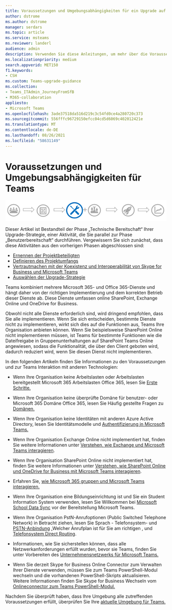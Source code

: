```yaml
---
title: Voraussetzungen und Umgebungsabhängigkeiten für ein Upgrade auf Teams
author: dstrome
ms.author: dstrome
manager: serdars
ms.topic: article
ms.service: msteams
ms.reviewer: landerl
audience: admin
description: Verwenden Sie diese Anleitungen, um mehr über die Voraussetzungen und die Umweltabhängigkeiten für die Bereitstellung von Teams in Ihrer Organisation zu erfahren.
ms.localizationpriority: medium
search.appverid: MET150
f1.keywords:
- CSH
ms.custom: Teams-upgrade-guidance
ms.collection:
- Teams_ITAdmin_JourneyFromSfB
- M365-collaboration
appliesto:
- Microsoft Teams
ms.openlocfilehash: 3ade37518da516d219c3c54fd0ce4a280720c373
ms.sourcegitcommit: 556fffc96729150efcc04cd5d6069c402012421e
ms.translationtype: MT
ms.contentlocale: de-DE
ms.lasthandoff: 08/26/2021
ms.locfileid: "58631149"
---
```

# <a name="prerequisites-and-environmental-dependencies-for-teams"></a>Voraussetzungen und Umgebungsabhängigkeiten für Teams

![Diagramm Upgrade-Strategie, mit Betonung der Phase „Technische Bereitschaft“](media/upgrade-banner-tech-readiness.png "Etappen der Upgrade-Tour mit Schwerpunkt auf der Phase „Technische Bereitschaft“")

Dieser Artikel ist Bestandteil der Phase „Technische Bereitschaft“ Ihrer Upgrade-Strategie, einer Aktivität, die Sie parallel zur Phase „Benutzerbereitschaft“ durchführen. Vergewissern Sie sich zunächst, dass diese Aktivitäten aus den vorherigen Phasen abgeschlossen sind:

- [Ernennen der Projektbeteiligten](upgrade-enlist-stakeholders.md)
- [Definieren des Projektumfangs](./upgrade-define-project-scope.md)
- [Vertrautmachen mit der Koexistenz und Interoperabilität von Skype for Business und Microsoft Teams](./teams-and-skypeforbusiness-coexistence-and-interoperability.md)
- [Auswählen der Upgrade-Strategie](upgrade-and-coexistence-of-skypeforbusiness-and-teams.md)

Teams kombiniert mehrere Microsoft 365- und Office 365-Dienste und hängt daher von der richtigen Implementierung und dem korrekten Betrieb dieser Dienste ab. Diese Dienste umfassen online SharePoint, Exchange Online und OneDrive for Business.

Obwohl nicht alle Dienste erforderlich sind, wird dringend empfohlen, dass Sie alle implementieren. Wenn Sie sich entscheiden, bestimmte Dienste nicht zu implementieren, wirkt sich dies auf die Funktionen aus, Teams Ihre Organisation anbieten können. Wenn Sie beispielsweise SharePoint Online nicht implementieren müssen, ist Teams für bestimmte Funktionen wie die Dateifreigabe in Gruppenunterhaltungen auf SharePoint Teams Online angewiesen, sodass die Funktionalität, die über den Client geboten wird, dadurch reduziert wird, wenn Sie diesen Dienst nicht implementieren.

In den folgenden Artikeln finden Sie Informationen zu den Voraussetzungen und zur Teams Interaktion mit anderen Technologien:

- Wenn Ihre Organisation keine Arbeitslasten oder Arbeitslasten bereitgestellt Microsoft 365 Arbeitslasten Office 365, lesen Sie [Erste Schritte.](https://support.office.com/article/Get-started-with-Office-365-for-Business-d6466f0d-5d13-464a-adcb-00906ae87029)

- Wenn Ihre Organisation keine überprüfte Domäne für benutzer- oder Microsoft 365 Domäne Office 365, lesen Sie Häufig gestellte Fragen zu [Domänen.](https://support.office.com/article/Verify-your-Office-365-domain-to-prove-ownership-nonprofit-or-education-status-or-to-activate-Yammer-87d1844e-aa47-4dc0-a61b-1b773fd4e590)

- Wenn Ihre Organisation keine Identitäten mit anderen Azure Active Directory, lesen Sie Identitätsmodelle und [Authentifizierung in Microsoft Teams.](identify-models-authentication.md)

- Wenn Ihre Organisation Exchange Online nicht implementiert hat, finden Sie weitere Informationen unter [Verstehen, wie Exchange und Microsoft Teams interagieren](Exchange-Teams-interact.md).

- Wenn Ihre Organisation SharePoint Online nicht implementiert hat, finden Sie weitere Informationen unter [Verstehen, wie SharePoint Online und OneDrive for Business mit Microsoft Teams interagieren](SharePoint-OneDrive-interact.md).

- Erfahren Sie, [wie Microsoft 365 gruppen und Microsoft Teams interagieren.](Office-365-groups.md)

- Wenn Ihre Organisation eine Bildungseinrichtung ist und Sie ein Student Information System verwenden, lesen Sie Willkommen bei [Microsoft School Data Sync](/schooldatasync) vor der Bereitstellung Microsoft Teams.

- Wenn Ihre Organisation PstN-Anrufoptionen (Public Switched Telephone Network) in Betracht ziehen, lesen Sie Sprach - Telefonsystem- und [PSTN-Anbindung](cloud-voice-landing-page.md) [,](calling-plan-landing-page.md)Welcher Anrufplan ist für Sie am richtigen , und [Telefonsystem Direct Routing](direct-routing-landing-page.md).

- Informationen, wie Sie sicherstellen können, dass alle Netzwerkanforderungen erfüllt wurden, bevor sie Teams, finden Sie unter Vorbereiten des [Unternehmensnetzwerks für Microsoft Teams.](prepare-network.md)

- Wenn Sie derzeit Skype for Business Online Connector zum Verwalten Ihrer Dienste verwenden, müssen Sie zum Teams PowerShell-Modul wechseln und die vorhandenen PowerShell-Skripts aktualisieren. Weitere Informationen finden Sie Skype for Business Wechseln vom [Onlineconnector zum Teams PowerShell-Modul.](teams-powershell-move-from-sfbo.md)

Nachdem Sie überprüft haben, dass Ihre Umgebung alle zutreffenden Voraussetzungen erfüllt, überprüfen Sie Ihre [aktuelle Umgebung für Teams.](upgrade-plan-journey-evaluate-environment.md)